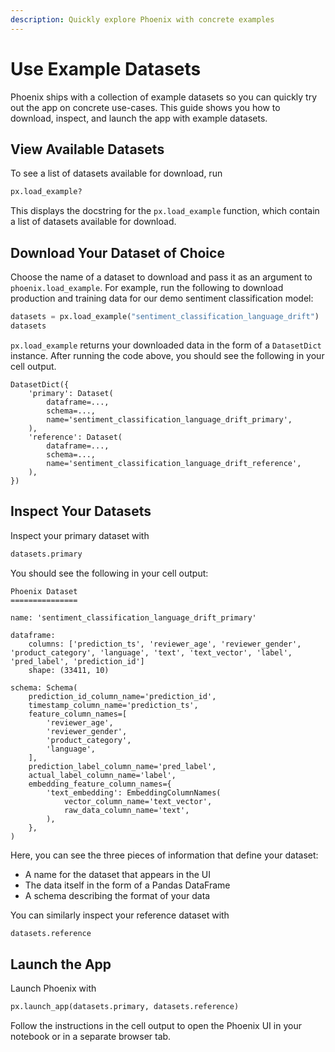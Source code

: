```yaml
---
description: Quickly explore Phoenix with concrete examples
---
```


# Use Example Datasets

Phoenix ships with a collection of example datasets so you can quickly try out the app on concrete use-cases. This guide shows you how to download, inspect, and launch the app with example datasets.

## View Available Datasets

To see a list of datasets available for download, run

```python
px.load_example?
```

This displays the docstring for the `px.load_example` function, which contain a list of datasets available for download.

## Download Your Dataset of Choice

Choose the name of a dataset to download and pass it as an argument to `phoenix.load_example`. For example, run the following to download production and training data for our demo sentiment classification model:

```python
datasets = px.load_example("sentiment_classification_language_drift")
datasets
```

`px.load_example` returns your downloaded data in the form of a `DatasetDict` instance. After running the code above, you should see the following in your cell output.

```
DatasetDict({
    'primary': Dataset(
        dataframe=...,
        schema=...,
        name='sentiment_classification_language_drift_primary',
    ),
    'reference': Dataset(
        dataframe=...,
        schema=...,
        name='sentiment_classification_language_drift_reference',
    ),
})
```

## Inspect Your Datasets

Inspect your primary dataset with

```python
datasets.primary
```

You should see the following in your cell output:

```
Phoenix Dataset
===============

name: 'sentiment_classification_language_drift_primary'

dataframe:
    columns: ['prediction_ts', 'reviewer_age', 'reviewer_gender', 'product_category', 'language', 'text', 'text_vector', 'label', 'pred_label', 'prediction_id']
    shape: (33411, 10)

schema: Schema(
    prediction_id_column_name='prediction_id',
    timestamp_column_name='prediction_ts',
    feature_column_names=[
        'reviewer_age',
        'reviewer_gender',
        'product_category',
        'language',
    ],
    prediction_label_column_name='pred_label',
    actual_label_column_name='label',
    embedding_feature_column_names={
        'text_embedding': EmbeddingColumnNames(
            vector_column_name='text_vector',
            raw_data_column_name='text',
        ),
    },
)
```

Here, you can see the three pieces of information that define your dataset:

* A name for the dataset that appears in the UI
* The data itself in the form of a Pandas DataFrame
* A schema describing the format of your data

You can similarly inspect your reference dataset with

```python
datasets.reference
```

## Launch the App

Launch Phoenix with

```python
px.launch_app(datasets.primary, datasets.reference)
```

Follow the instructions in the cell output to open the Phoenix UI in your notebook or in a separate browser tab.
